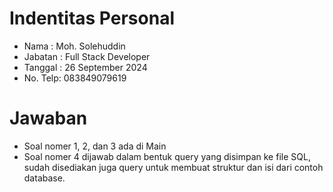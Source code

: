 # Indentitas Personal
- Nama    : Moh. Solehuddin
- Jabatan : Full Stack Developer
- Tanggal : 26 September 2024
- No. Telp: 083849079619

# Jawaban
- Soal nomer 1, 2, dan 3 ada di Main
- Soal nomer 4 dijawab dalam bentuk query yang disimpan ke file SQL, sudah disediakan juga query untuk membuat struktur dan isi dari contoh database.
